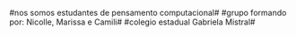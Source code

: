 #nos somos estudantes de pensamento computacional#
#grupo formando por: Nicolle, Marissa e Camili#
#colegio estadual Gabriela Mistral#
